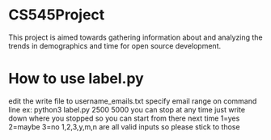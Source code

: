 # CS545Project
This project is aimed towards gathering information about and analyzing the trends in demographics and time for open source development.

# How to use label.py
edit the write file to username_emails.txt
specify email range on command line
ex:
python3 label.py 2500 5000
you can stop at any time just write down where you stopped so you can start from there next time
1=yes
2=maybe
3=no
1,2,3,y,m,n are all valid inputs so please stick to those
